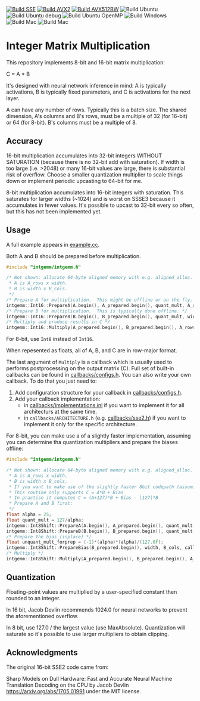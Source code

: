 [![Build SSE](https://img.shields.io/jenkins/s/http/vali.inf.ed.ac.uk/jenkins/view/intgemm/job/intgemm-SSE.svg?label=SSE)](http://vali.inf.ed.ac.uk/jenkins/job/intgemm-SSE/)
[![Build AVX2](https://img.shields.io/jenkins/s/http/vali.inf.ed.ac.uk/jenkins/view/intgemm/job/intgemm-AVX2.svg?label=AVX2)](http://vali.inf.ed.ac.uk/jenkins/job/intgemm-AVX2/)
[![Build AVX512BW](https://img.shields.io/jenkins/s/http/vali.inf.ed.ac.uk/jenkins/view/intgemm/job/intgemm-AVX512BW.svg?label=AVX512BW)](http://vali.inf.ed.ac.uk/jenkins/job/intgemm-AVX512BW/)
![Build Ubuntu](https://github.com/kpu/intgemm/workflows/Ubuntu/badge.svg)
![Build Ubuntu debug](https://github.com/kpu/intgemm/workflows/Ubuntu%20debug/badge.svg)
![Build Ubuntu OpenMP](https://github.com/kpu/intgemm/workflows/Ubuntu%20OpenMP/badge.svg)
![Build Windows](https://github.com/kpu/intgemm/workflows/Windows/badge.svg)
![Build Mac](https://github.com/kpu/intgemm/workflows/Mac/badge.svg)
![Build Mac](https://github.com/sidkashyap-at-Intel/intgemm/workflows/Intel%19/badge.svg)

# Integer Matrix Multiplication

This repository implements 8-bit and 16-bit matrix multiplication:

C = A * B

It's designed with neural network inference in mind: A is typically activations, B is typically fixed parameters, and C is activations for the next layer.

A can have any number of rows.  Typically this is a batch size.
The shared dimension, A's columns and B's rows, must be a multiple of 32 (for 16-bit) or 64 (for 8-bit).
B's columns must be a multiple of 8.

## Accuracy
16-bit multiplication accumulates into 32-bit integers WITHOUT SATURATION (because there is no 32-bit add with saturation). If width is too large (i.e. >2048) or many 16-bit values are large, there is substantial risk of overflow.  Choose a smaller quantization multiplier to scale things down or implement periodic upcasting to 64-bit for me.

8-bit multiplication accumulates into 16-bit integers with saturation.  This saturates for larger widths (~1024) and is worst on SSSE3 because it accumulates in fewer values.  It's possible to upcast to 32-bit every so often, but this has not been implemented yet.

## Usage

A full example appears in [example.cc](example.cc).

Both A and B should be prepared before multiplication.
```C++
#include "intgemm/intgemm.h"

/* Not shown: allocate 64-byte aligned memory with e.g. aligned_alloc.
 * A is A_rows x width.
 * B is width x B_cols.
 */
/* Prepare A for multiplication.  This might be offline or on the fly. */
intgemm::Int16::PrepareA(A.begin(), A_prepared.begin(), quant_mult, A_rows, width);
/* Prepare B for multiplication.  This is typically done offline. */
intgemm::Int16::PrepareB(B.begin(), B_prepared.begin(), quant_mult, width, B_cols);
/* Multiply and produce results in C */
intgemm::Int16::Multiply(A_prepared.begin(), B_prepared.begin(), A_rows, width, B_cols, intgemm::callbacks::UnquantizeAndWrite(1.0 / (quant_mult * quant_mult), C.begin()));
```
For 8-bit, use `Int8` instead of `Int16`.

When repesented as floats, all of A, B, and C are in row-major format.

The last argument of `Multiply` is a callback which is usually used to performs postprocessing on the output matrix (C). Full set of built-in callbacks can be found in [callbacks/configs.h](callbacks/configs.h). You can also write your own callback. To do that you just need to:
1. Add configuration structure for your callback in [callbacks/configs.h](callbacks/configs.h).
2. Add your callback implementation:
   - in [callbacks/implementations.inl](callbacks/implementations.inl) if you want to implement it for all architecturs at the same time.
   - in `callbacks/ARCHITECTURE.h` (e.g. [callbacks/sse2.h](callbacks/sse2.h)) if you want to implement it only for the specific architecture.

For 8-bit, you can make use a of a slightly faster implementation, assuming you can determine tha quantization multipliers and prepare the biases offline:

```C++
#include "intgemm/intgemm.h"

/* Not shown: allocate 64-byte aligned memory with e.g. aligned_alloc.
 * A is A_rows x width.
 * B is width x B_cols.
 * If you want to make use of the slightly faster 8bit codepath (assuming you can cache biases and quantization multipliers)
 * This routine only supports C = A*B + Bias
 * In practise it computes C = (A+127)*B + Bias - |127|*B
 * Prepare A and B first:
 */
float alpha = 25;
float quant_mult = 127/alpha;
intgemm::Int8Shift::PrepareA(A.begin(), A_prepared.begin(), quant_mult, A_rows, width);
intgemm::Int8Shift::PrepareB(B.begin(), B_prepared.begin(), quant_mult, width, B_cols);
/* Prepare the bias (inplace) */
float unquant_mult_forprep = (-1)*(alpha)*(alpha)/(127.0f);
intgemm::Int8Shift::PrepareBias(B_prepared.begin(), width, B_cols, callbacks::UnquantizeAndAddBiasAndWrite(unquant_mult_forprep, inputBias.begin(), inputBias.begin()));
/* Multiply */
intgemm::Int8Shift::Multiply(A_prepared.begin(), B_prepared.begin(), A_rows, width, B_cols, callbacks::UnquantizeAndAddBiasAndWrite(unquant_mult_forprep, bias.begin(), C.begin()));
```

## Quantization
Floating-point values are multiplied by a user-specified constant then rounded to an integer.

In 16 bit, Jacob Devlin recommends 1024.0 for neural networks to prevent the aforementioned overflow.

In 8 bit, use 127.0 / the largest value (use MaxAbsolute).  Quantization will saturate so it's possible to use larger multipliers to obtain clipping.

## Acknowledgments
The original 16-bit SSE2 code came from:

Sharp Models on Dull Hardware: Fast and Accurate Neural Machine Translation Decoding on the CPU by Jacob Devlin https://arxiv.org/abs/1705.01991 under the MIT license.
